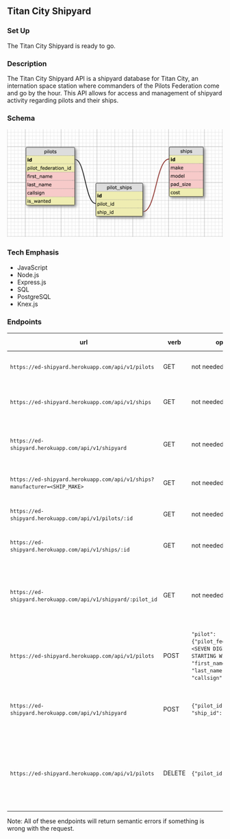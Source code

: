## Titan City Shipyard

### Set Up 
The Titan City Shipyard is ready to go. 

### Description 
The Titan City Shipyard API is a shipyard database for Titan City, an internation space station where commanders of the Pilots Federation come and go by the hour. This API allows for access and management of shipyard activity regarding pilots and their ships. 

### Schema 
![Schema](assets/shipyard-schema.png)

### Tech Emphasis 
- JavaScript 
- Node.js 
- Express.js 
- SQL 
- PostgreSQL 
- Knex.js 


### Endpoints

| url | verb | options | expected response |
| ----|------|---------|---------------- |
| `https://ed-shipyard.herokuapp.com/api/v1/pilots` | GET | not needed | Array of all pilots in database |
| `https://ed-shipyard.herokuapp.com/api/v1/ships` | GET | not needed | Array of all accepted ship models |
| `https://ed-shipyard.herokuapp.com/api/v1/shipyard` | GET | not needed | Array of all pilots and ships they own in the shipyard |
| `https://ed-shipyard.herokuapp.com/api/v1/ships?manufacturer=<SHIP_MAKE>` | GET | not needed | Array of ships filtered by make |
| `https://ed-shipyard.herokuapp.com/api/v1/pilots/:id` | GET | not needed | Object of the specified pilot |
| `https://ed-shipyard.herokuapp.com/api/v1/ships/:id` | GET | not needed | Object of the specified ship |
| `https://ed-shipyard.herokuapp.com/api/v1/shipyard/:pilot_id` | GET | not needed | Selected pilot containing an array of their ships stored in the shipyard |
| `https://ed-shipyard.herokuapp.com/api/v1/pilots` | POST | `"pilot": {"pilot_federation_id": <SEVEN DIGIT NUMBER NOT STARTING WITH 0>, "first_name": <STRING>, "last_name": <STRING>, "callsign": <STRING>}` | Add a new pilot to the shipyard database: `` |
| `https://ed-shipyard.herokuapp.com/api/v1/shipyard` | POST | `{"pilot_id": <NUMBER>, "ship_id": <NUMBER>}` | Add new ship to shipyard; assigned to specified pilot |
| `https://ed-shipyard.herokuapp.com/api/v1/pilots` | DELETE | `{"pilot_id": <NUMBER>}` | Delete selected pilot and all records of their ships stored in the shipyard database |

Note: All of these endpoints will return semantic errors if something is wrong with the request.
